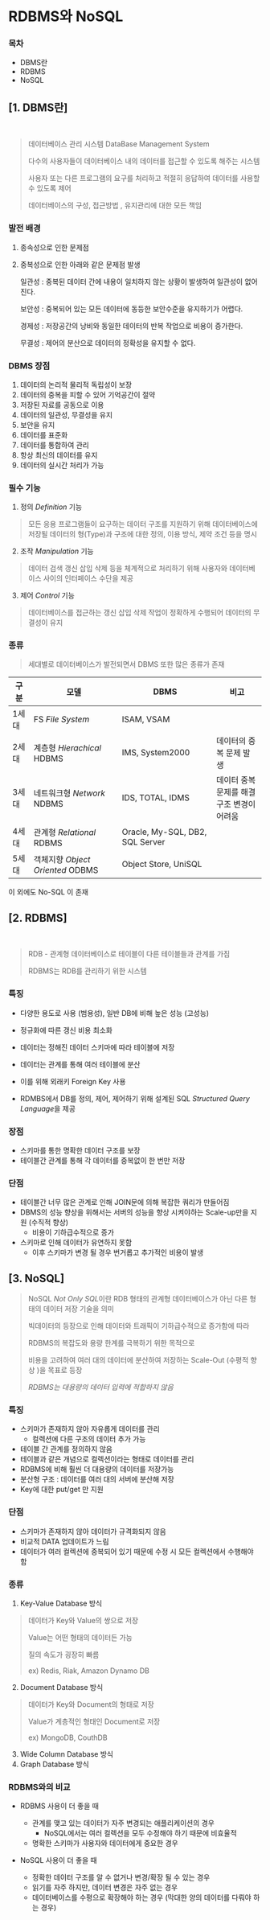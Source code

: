 # RDBMS와 NoSQL
### 목차
- DBMS란
- RDBMS
- NoSQL


## [1. DBMS란]
<br/>

> 데이터베이스 관리 시스템 DataBase Management System 
>
> 다수의 사용자들이 데이터베이스 내의 데이터를 접근할 수 있도록 해주는 시스템
> 
> 사용자 또는 다른 프로그램의 요구를 처리하고 적절히 응답하여 데이터를 사용할 수 있도록 제어
> 
> 데이터베이스의 구성, 접근방법 , 유지관리에 대한 모든 책임

### 발전 배경

1. 종속성으로 인한 문제점
2. 중복성으로 인한 아래와 같은 문제점 발생

    일관성 : 중복된 데이터 간에 내용이 일치하지 않는 상황이 발생하여 일관성이 없어진다.

    보안성 : 중복되어 있는 모든 데이터에 동등한 보안수준을 유지하기가 어렵다.

    경제성 : 저장공간의 낭비와 동일한 데이터의 반복 작업으로 비용이 증가한다.

    무결성 : 제어의 분산으로 데이터의 정확성을 유지할 수 없다.

### DBMS 장점

1. 데이터의 논리적 물리적 독립성이 보장
2. 데이터의 중복을 피할 수 있어 기억공간이 절약
3. 저장된 자료를 공동으로 이용
4. 데이터의 일관성, 무결성을 유지
5. 보안을 유지
6. 데이터를 표준화
7. 데이터를 통합하여 관리
8. 항상 최신의 데이터를 유지
9. 데이터의 실시간 처리가 가능

### 필수 기능

1. 정의 *Definition* 기능

> 모든 응용 프로그램들이 요구하는 데이터 구조를 지원하기 위해 데이터베이스에 저장될 데이터의 형(Type)과 구조에 대한 정의, 이용 방식, 제약 조건 등을 명시 

2. 조작 *Manipulation* 기능

> 데이터 검색 갱신 삽입 삭제 등을 체계적으로 처리하기 위해 사용자와 데이터베이스 사이의 인터페이스 수단을 제공 

3. 제어 *Control* 기능

> 데이터베이스를 접근하는 갱신 삽입 삭제 작업이 정확하게 수행되어 데이터의 무결성이 유지

### 종류

> 세대별로 데이터베이스가 발전되면서 DBMS 또한 많은 종류가 존재

| 구분 | 모델 | DBMS | 비고 |
|---|---|---|---|
|1세대|FS *File System*| ISAM, VSAM | 
|2세대|계층형 *Hierachical* HDBMS | IMS, System2000 | 데이터의 중복 문제 발생 |
|3세대|네트워크형 *Network* NDBMS | IDS, TOTAL, IDMS | 데이터 중복 문제를 해결 <br/> 구조 변경이 어려움 | 
|4세대|관계형 *Relational* RDBMS | Oracle, My-SQL, DB2, SQL Server |
|5세대|객체지향 *Object Oriented* ODBMS | Object Store, UniSQL |

이 외에도 No-SQL 이 존재

## [2. RDBMS]
<br/>

> RDB - 관계형 데이터베이스로 테이블이 다른 테이블들과 관계를 가짐
> 
> RDBMS는 RDB를 관리하기 위한 시스템

### 특징

- 다양한 용도로 사용 (범용성), 일반 DB에 비해 높은 성능 (고성능)
- 정규화에 따른 갱신 비용 최소화

- 데이터는 정해진 데이터 스키마에 따라 테이블에 저장
- 데이터는 관계를 통해 여러 테이블에 분산
- 이를 위해 외래키 Foreign Key 사용
- RDMBS에서 DB를 정의, 제어, 제어하기 위해 설계된 SQL *Structured Query Language*을 제공

### 장점
- 스키마를 통한 명확한 데이터 구조를 보장
- 테이블간 관계를 통해 각 데이터를 중복없이 한 번만 저장

### 단점
- 테이블간 너무 많은 관계로 인해 JOIN문에 의해 복잡한 쿼리가 만들어짐
- DBMS의 성능 향상을 위해서는 서버의 성능을 향상 시켜야하는 Scale-up만을 지원 (수직적 향상)
  - 비용이 기하급수적으로 증가
- 스키마로 인해 데이터가 유연하지 못함
  - 이후 스키마가 변경 될 경우 번거롭고 추가적인 비용이 발생

## [3. NoSQL]

> NoSQL *Not Only SQL*이란 RDB 형태의 관계형 데이터베이스가 아닌 다른 형태의 데이터 저장 기술을 의미
> 
> 빅데이터의 등장으로 인해 데이터와 트래픽이 기하급수적으로 증가함에 따라 
>
> RDBMS의 복잡도와 용량 한계를 극복하기 위한 목적으로 
> 
> 비용을 고려하여 여러 대의 데이터에 분산하여 저장하는 Scale-Out (수평적 향상 )을 목표로 등장
>
> *RDBMS는 대용량의 데이터 입력에 적합하지 않음*

### 특징
- 스키마가 존재하지 않아 자유롭게 데이터를 관리
   - 컬렉션에 다른 구조의 데이터 추가 가능
- 테이블 간 관계를 정의하지 않음
- 테이블과 같은 개념으로 컬렉션이라는 형태로 데이터를 관리
- RDBMS에 비해 훨씬 더 대용량의 데이터를 저장가능
- 분산형 구조 : 데이터를 여러 대의 서버에 분산해 저장
- Key에 대한 put/get 만 지원

### 단점
- 스키마가 존재하지 않아 데이터가 규격화되지 않음
- 비교적 DATA 업데이트가 느림  
- 데이터가 여러 컬렉션에 중복되어 있기 때문에 수정 시 모든 컬렉션에서 수행해야 함

### 종류

1. Key-Value Database 방식
> 데이터가 Key와 Value의 쌍으로 저장
> 
> Value는 어떤 형태의 데이터든 가능
>
> 질의 속도가 굉장히 빠름 
> 
> ex) Redis, Riak, Amazon Dynamo DB 

2. Document Database 방식
> 데이터가 Key와 Document의 형태로 저장
> 
> Value가 계층적인 형태인 Document로 저장
> 
> ex) MongoDB, CouthDB

3. Wide Column Database 방식
4. Graph Database 방식


### RDBMS와의 비교

- RDBMS 사용이 더 좋을 때
  - 관계를 맺고 있는 데이터가 자주 변경되는 애플리케이션의 경우
      - NoSQL에서는 여러 컬렉션을 모두 수정해야 하기 때문에 비효율적
  - 명확한 스키마가 사용자와 데이터에게 중요한 경우

- NoSQL 사용이 더 좋을 때
  - 정확한 데이터 구조를 알 수 없거나 변경/확장 될 수 있는 경우
  - 읽기를 자주 하지만, 데이터 변경은 자주 없는 경우
  - 데이터베이스를 수평으로 확장해야 하는 경우 (막대한 양의 데이터를 다뤄야 하는 경우)